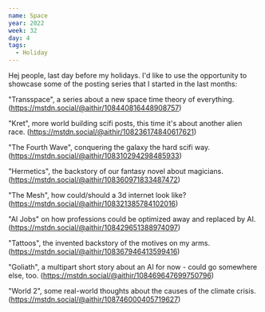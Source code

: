 ```yaml
---
name: Space
year: 2022
week: 32
day: 4
tags:
  - Holiday
---
```


Hej people, last day before my holidays. I'd like to use the opportunity to
showcase some of the posting series that I started in the last months:

"Transspace", a series about a new space time theory of everything.
(https://mstdn.social/@aithir/108440816448908757)

"Kret", more world building scifi posts, this time it's about another alien
race. (https://mstdn.social/@aithir/108236174840617621)

"The Fourth Wave", conquering the galaxy the hard scifi way.
(https://mstdn.social/@aithir/108310294298485933)

"Hermetics", the backstory of our fantasy novel about magicians.
(https://mstdn.social/@aithir/108360971833487472)

"The Mesh", how could/should a 3d internet look like?
(https://mstdn.social/@aithir/108321385784102016)

"AI Jobs" on how professions could be optimized away and replaced by AI.
(https://mstdn.social/@aithir/108429651388974097)

"Tattoos", the invented backstory of the motives on my arms.
(https://mstdn.social/@aithir/108367946413599416)

"Goliath", a multipart short story about an AI for now - could go somewhere
else, too. (https://mstdn.social/@aithir/108469647699750796)

"World 2", some real-world thoughts about the causes of the climate crisis.
(https://mstdn.social/@aithir/108746000405719627)
